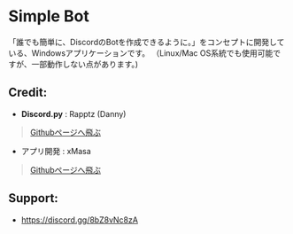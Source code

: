 # Simple Bot

「誰でも簡単に、DiscordのBotを作成できるように。」をコンセプトに開発している、Windowsアプリケーションです。
（Linux/Mac OS系統でも使用可能ですが、一部動作しない点があります。)

## Credit:
- **Discord.py** : Rapptz (Danny)
> [Githubページへ飛ぶ](https://github.com/Rapptz/discordpy)
- アプリ開発 : xMasa
> [Githubページへ飛ぶ](https://github.com/xMasa-1022)

## Support:
- https://discord.gg/8bZ8vNc8zA

